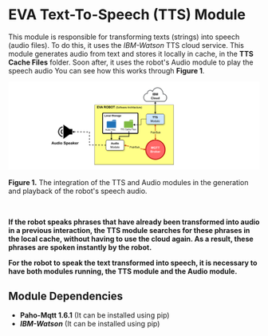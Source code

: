 # EVA Text-To-Speech (TTS) Module #

This module is responsible for transforming texts (strings) into speech (audio files). To do this, it uses the *IBM-Watson* TTS cloud service. This module generates audio from text and stores it locally in cache, in the **TTS Cache Files** folder. Soon after, it uses the robot's Audio module to play the speech audio You can see how this works through **Figure 1**.

![alt text](image.png)
<p aligh="center">
<strong>Figure 1.</strong> The integration of the TTS and Audio modules in the generation and playback of the robot's speech audio.
</p>
</br>

**If the robot speaks phrases that have already been transformed into audio in a previous interaction, the TTS module searches for these phrases in the local cache, without having to use the cloud again. As a result, these phrases are spoken instantly by the robot.**


**For the robot to speak the text transformed into speech, it is necessary to have both modules running, the TTS module and the Audio module.**

## Module Dependencies

* **Paho-Mqtt 1.6.1** (It can be installed using pip)
* ***IBM-Watson*** (It can be installed using pip)

